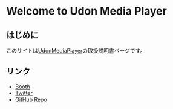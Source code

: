 # Welcome to Udon Media Player
## はじめに
このサイトは[UdonMediaPlayer](https://booth.pm/items/2069402)の取扱説明書ページです。

## リンク
- [Booth](https://booth.pm/items/2069402)
- [Twitter](https://twitter.com/yukad2_)
- [GitHub Repo](https://github.com/yukad2/UdonMediaPlayer)
